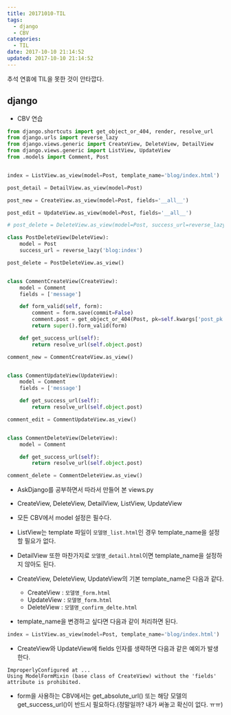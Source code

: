 ```yaml
---
title: 20171010-TIL
tags:
  - django
  - CBV
categories:
  - TIL
date: 2017-10-10 21:14:52
updated: 2017-10-10 21:14:52
---
```


추석 연휴에 TIL을 못한 것이 안타깝다.

## django

* CBV 연습

```py
from django.shortcuts import get_object_or_404, render, resolve_url
from django.urls import reverse_lazy
from django.views.generic import CreateView, DeleteView, DetailView
from django.views.generic import ListView, UpdateView
from .models import Comment, Post


index = ListView.as_view(model=Post, template_name='blog/index.html')

post_detail = DetailView.as_view(model=Post)

post_new = CreateView.as_view(model=Post, fields='__all__')

post_edit = UpdateView.as_view(model=Post, fields='__all__')

# post_delete = DeleteView.as_view(model=Post, success_url=reverse_lazy('blog:index'))

class PostDeleteView(DeleteView):
    model = Post
    success_url = reverse_lazy('blog:index')

post_delete = PostDeleteView.as_view()


class CommentCreateView(CreateView):
    model = Comment
    fields = ['message']

    def form_valid(self, form):
        comment = form.save(commit=False)
        comment.post = get_object_or_404(Post, pk=self.kwargs['post_pk']) 
        return super().form_valid(form)

    def get_success_url(self):
        return resolve_url(self.object.post)

comment_new = CommentCreateView.as_view()


class CommentUpdateView(UpdateView):
    model = Comment
    fields = ['message']

    def get_success_url(self):
        return resolve_url(self.object.post)

comment_edit = CommentUpdateView.as_view()


class CommentDeleteView(DeleteView):
    model = Comment

    def get_success_url(self):
        return resolve_url(self.object.post)

comment_delete = CommentDeleteView.as_view()
```

* AskDjango를 공부하면서 따라서 만들어 본 views.py

* CreateView, DeleteView, DetailView, ListView, UpdateView

* 모든 CBV에서 model 설정은 필수다.

* ListView는 template 파일이 `모델명_list.html`인 경우 template_name을 설정할 필요가 없다.

* DetailView 또한 마찬가지로 `모델명_detail.html`이면 template_name을 설정하지 않아도 된다.

* CreateView, DeleteView, UpdateView의 기본 template_name은 다음과 같다.
  * CreateView : `모델명_form.html`
  * UpdateView : `모델명_form.html`
  * DeleteView : `모델명_confirm_delte.html`

* template_name을 변경하고 싶다면 다음과 같이 처리하면 된다.
```py
index = ListView.as_view(model=Post, template_name='blog/index.html')
```

* CreateView와 UpdateView에 fields 인자를 생략하면 다음과 같은 예외가 발생한다.
```
ImproperlyConfigured at ...
Using ModelFormMixin (base class of CreateView) without the 'fields' attribute is prohibited.
```

* form을 사용하는 CBV에서는 get_absolute_url() 또는 해당 모델의 get_success_url()이 반드시 필요하다.(정말일까? 내가 써놓고 확신이 없다. ㅠㅠ)
